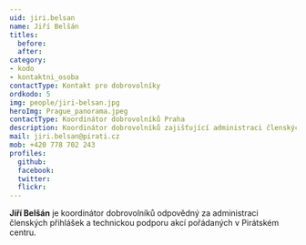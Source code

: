 ```yaml
---
uid: jiri.belsan
name: Jiří Belšán
titles:
  before: 
  after:
category: 
- kodo
- kontaktni_osoba
contactType: Kontakt pro dobrovolníky
ordkodo: 5
img: people/jiri-belsan.jpg
heroImg: Prague_panorama.jpeg
contactType: Koordinátor dobrovolníků Praha
description: Koordinátor dobrovolníků zajišťující administraci členských přihlášek a technickou podporu akcí
mail: jiri.belsan@pirati.cz
mob: +420 778 702 243
profiles:
  github:       
  facebook: 
  twitter: 		  
  flickr:		  
---
```


**Jiří Belšán** je koordinátor dobrovolníků odpovědný za administraci členských přihlášek a technickou podporu akcí pořádaných v Pirátském centru.



